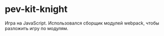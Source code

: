 # pev-kit-knight
Игра на JavaScript. Использовался сборщик модулей webpack, чтобы разложить игру по модулям.
